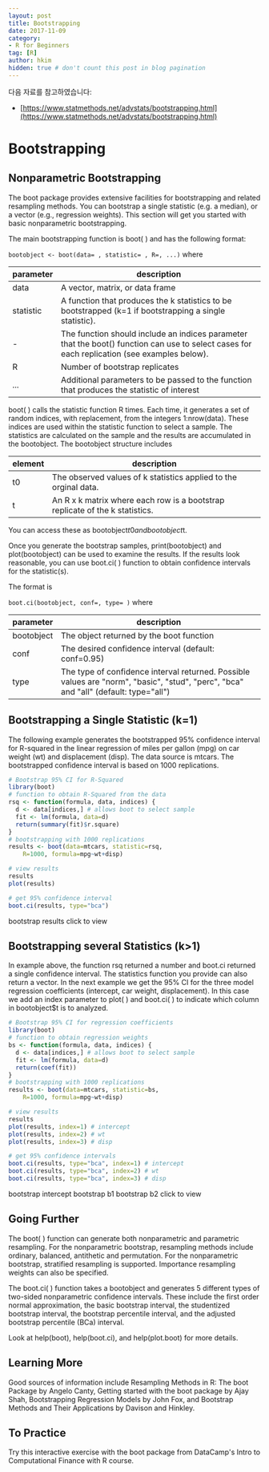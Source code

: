 ```yaml
---
layout: post  
title: Bootstrapping
date: 2017-11-09  
category:
- R for Beginners  
tag: [R]    
author: hkim  
hidden: true # don't count this post in blog pagination
---
```


다음 자료를 참고하였습니다:  
- [https://www.statmethods.net/advstats/bootstrapping.html](https://www.statmethods.net/advstats/bootstrapping.html)

# Bootstrapping

## Nonparametric Bootstrapping

The boot package provides extensive facilities for bootstrapping and related resampling methods. You can bootstrap a single statistic (e.g. a median), or a vector (e.g., regression weights). This section will get you started with basic nonparametric bootstrapping.

The main bootstrapping function is boot( ) and has the following format:

`bootobject <- boot(data= , statistic= , R=, ...)` where

parameter | description
----------|---------------------
data      | A vector, matrix, or data frame
statistic | A function that produces the k statistics to be bootstrapped (k=1 if bootstrapping a single statistic).
-         | The function should include an indices parameter that the boot() function can use to select cases for each replication (see examples below).
R         | Number of bootstrap replicates
...       | Additional parameters to be passed to the function that produces the statistic of interest

boot( ) calls the statistic function R times. Each time, it generates a set of random indices, with replacement, from the integers 1:nrow(data). These indices are used within the statistic function to select a sample. The statistics are calculated on the sample and the results are accumulated in the bootobject. The bootobject structure includes

element | description
--------|---------------
t0      | The observed values of k statistics applied to the orginal data.
t       | An R x k matrix where each row is a bootstrap replicate of the k statistics.

You can access these as bootobject$t0 and bootobject$t.

Once you generate the bootstrap samples, print(bootobject) and plot(bootobject) can be used to examine the results. If the results look reasonable, you can use boot.ci( ) function to obtain confidence intervals for the statistic(s).

The format is

`boot.ci(bootobject, conf=, type= )` where

parameter  | description
-----------|---------------
bootobject | The object returned by the boot function
conf       | The desired confidence interval (default: conf=0.95)
type       | The type of confidence interval returned. Possible values are "norm", "basic", "stud", "perc", "bca" and "all" (default: type="all")


## Bootstrapping a Single Statistic (k=1)

The following example generates the bootstrapped 95% confidence interval for R-squared in the linear regression of miles per gallon (mpg) on car weight (wt) and displacement (disp). The data source is mtcars. The bootstrapped confidence interval is based on 1000 replications.

```r
# Bootstrap 95% CI for R-Squared
library(boot)
# function to obtain R-Squared from the data
rsq <- function(formula, data, indices) {
  d <- data[indices,] # allows boot to select sample
  fit <- lm(formula, data=d)
  return(summary(fit)$r.square)
}
# bootstrapping with 1000 replications
results <- boot(data=mtcars, statistic=rsq,
  	R=1000, formula=mpg~wt+disp)

# view results
results
plot(results)

# get 95% confidence interval
boot.ci(results, type="bca")
```

bootstrap results click to view


## Bootstrapping several Statistics (k>1)

In example above, the function rsq returned a number and boot.ci returned a single confidence interval. The statistics function you provide can also return a vector. In the next example we get the 95% CI for the three model regression coefficients (intercept, car weight, displacement). In this case we add an index parameter to plot( ) and boot.ci( ) to indicate which column in bootobject$t is to analyzed.

```r
# Bootstrap 95% CI for regression coefficients
library(boot)
# function to obtain regression weights
bs <- function(formula, data, indices) {
  d <- data[indices,] # allows boot to select sample
  fit <- lm(formula, data=d)
  return(coef(fit))
}
# bootstrapping with 1000 replications
results <- boot(data=mtcars, statistic=bs,
  	R=1000, formula=mpg~wt+disp)

# view results
results
plot(results, index=1) # intercept
plot(results, index=2) # wt
plot(results, index=3) # disp

# get 95% confidence intervals
boot.ci(results, type="bca", index=1) # intercept
boot.ci(results, type="bca", index=2) # wt
boot.ci(results, type="bca", index=3) # disp
```

bootstrap intercept bootstrap b1 bootstrap b2 click to view


## Going Further

The boot( ) function can generate both nonparametric and parametric resampling. For the nonparametric bootstrap, resampling methods include ordinary, balanced, antithetic and permutation. For the nonparametric bootstrap, stratified resampling is supported. Importance resampling weights can also be specified.

The boot.ci( ) function takes a bootobject and generates 5 different types of two-sided nonparametric confidence intervals. These include the first order normal approximation, the basic bootstrap interval, the studentized bootstrap interval, the bootstrap percentile interval, and the adjusted bootstrap percentile (BCa) interval.

Look at help(boot), help(boot.ci), and help(plot.boot) for more details.


## Learning More

Good sources of information include Resampling Methods in R: The boot Package by Angelo Canty, Getting started with the boot package by Ajay Shah, Bootstrapping Regression Models by John Fox, and Bootstrap Methods and Their Applications by Davison and Hinkley.


## To Practice

Try this interactive exercise with the boot package from DataCamp's Intro to Computational Finance with R course.
